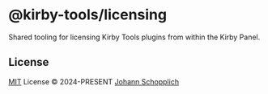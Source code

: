 # @kirby-tools/licensing

Shared tooling for licensing Kirby Tools plugins from within the Kirby Panel.

## License

[MIT](./LICENSE) License © 2024-PRESENT [Johann Schopplich](https://github.com/johannschopplich)
